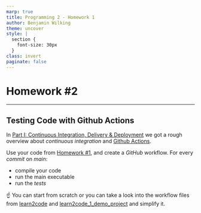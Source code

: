 ```yaml
---
marp: true
title: Programming 2 - Homework 1
author: Benjamin Wilking
theme: uncover
style: |
  section {
    font-size: 30px
  }
class: invert
paginate: false
---
```


# Homework #2

---

## Testing Code with Github Actions

In [Part I: Continuous Integration, Delivery & Deployment](https://github.com/BenniWi/learn2code/blob/main/docs/slides_learn2code_1.md#continuous-integration-delivery--deployment) we got a rough overview about *continuous integration* and [Github Actions](https://github.com/features/actions).

Use your code from [Homework #1](https://github.com/BenniWi/learn2code/blob/main/docs/Homework_2-1.md), and create a *GitHub* workflow. For every *commit* on *main*:

- compile your code
- run the main executable
- run the *tests*

:point_up: You can start from scratch or you can take a look into the workflow files from [learn2code](https://github.com/BenniWi/learn2code/blob/main/.github/workflows/build_and_test_code.yml) and [learn2code_1_demo_project](https://github.com/BenniWi/learn2code_1_demo_project/blob/main/.github/workflows/build_and_test_code.yml) and simplify it.
